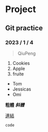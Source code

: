 # Project
## Git practice
### 2023 / 1 / 4

> QiuPeng

1. Cookies
2. Apple
3. fruite

- Tom
- Jessicas
- Omi

**粗體**
***斜體***

[連結](https://github.com/QiuePeng/project/new/main?readme=1)

```
code
```
